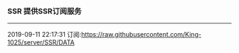 ### SSR 提供SSR订阅服务
---
2019-09-11 22:17:31 订阅:https://raw.githubusercontent.com/King-1025/server/SSR/DATA
